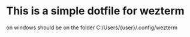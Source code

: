 # This is a simple dotfile for wezterm

on windows should be on the folder C:/Users/{user}/.config/wezterm
